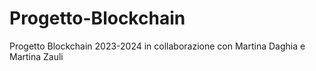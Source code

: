# Progetto-Blockchain
Progetto Blockchain 2023-2024 in collaborazione con Martina Daghia e Martina Zauli
